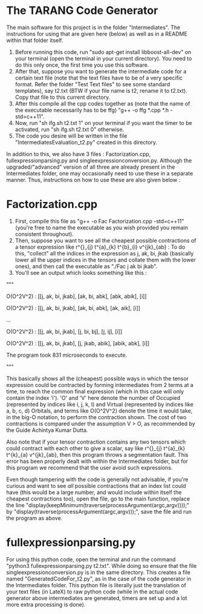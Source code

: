 # The TARANG Code Generator
The main software for this project is in the folder "Intermediates". The instructions for using that are given here (below) as well as in a README within that folder itself.
1. Before running this code, run "sudo apt-get install libboost-all-dev" on your terminal (open the terminal in your current directory). You need to do this only once, the first time you use this software.
2. After that, suppose you want to generate the intermediate code for a certain text file (note that the text files have to be of a very specific format. Refer the folder "Test Text files" to see some standard templates), say t2.txt (BTW if your file name is t2, 
rename it to t2.txt). 
Copy that file to this current directory.
3. After this compile all the cpp codes together as (note that the name of the executable necessarily has to be ffg) "g++ -o ffg *.cpp *.h -std=c++11".
4. Now, run "sh ifg.sh t2.txt 1" on your terminal if you want the timer to be activated, run "sh ifg.sh t2.txt 0" otherwise.
5. The code you desire will be written in the file "IntermediatesEvaluation_t2.py" created in this directory.

In addition to this, we also have 3 files : Factorization.cpp, fullexpressionparsing.py and singleexpressionconversion.py. Although the upgraded/"advanced" version of all three are
already present in the Intermediates folder, one may occasionally need to use these in a separate manner. Thus, instructions on how to use these are also given below :
  # Factorization.cpp
1. First, compile this file as "g++ -o Fac Factorization.cpp -std=c++11" (you're free to name the executable as you wish provided you remain consistent throughout).
2. Then, suppose you want to see all the cheapest possible contractions of a tensor expression like r^{}\_{j} t^{a}\_{k} t^{b}\_{i} v^{jk}\_{ab} : To do this, "collect"
all the indices in the expression as j, ak, bi, jkab (basically lower all the upper indices in the tensors and collate them with the lower ones), and then call
the executable as "./Fac j ak bi jkab".
3. You'll see an output which looks something like this : 

"""

O(O^2V^2) : [[j, ak, bi, jkab], [ak, bi, abk], [abk, abik], [i]]

O(O^2V^2) : [[j, ak, bi, jkab], [ak, bi, abk], [ak, aik], [i]]

...

O(O^2V^2) : [[j, ak, bi, jkab], [j, bi, bj], [j, ij], [i]]

O(O^2V^2) : [[j, ak, bi, jkab], [j, jkab, abik], [abik, abk], [i]]

The program took 831 microseconds to execute.

"""

This basically shows all the (cheapest) possible ways in which the tensor expression could be contracted by forming intermediates from 2 terms at a time, to reach the common
final expression (which in this case will only contain the index 'i'). 'O' and 'V' here denote the number of Occupied (represented by indices like i, j, k, l) and Virtual (represented by indices like a, b, c, d)
Orbitals, and terms like O(O^2V^2) denote the time it would take, in the big-O notation, to perform the contraction shown. The cost of two contractions is compared under the
assumption V > O, as recommended by the Guide Achintya Kumar Dutta.

Also note that if your tensor contraction contains any two tensors which could contract with each other to give a scalar, say like r^{}\_{j} t^{a}\_{k} t^{k}\_{a} v^{jk}\_{ab}, then this program throws a segmentation fault. This error has been properly dealt with within the Intermediates folder, but for this program we recommend that the user avoid such expressions.

Even though tampering with the code is generally not advisable, if you're curious and want to see _*all*_ possible contractions that an index list could have (this would be
a large number, and would include within itself the cheapest contractions too), open the file, go to the main function, replace the line "display(keepMinimum(traverse(processArgument(argc,argv))));"
by "display(traverse(processArgument(argc,argv)));", save the file and run the program as above.

  # fullexpressionparsing.py
For using this python code, open the terminal and run the command "python3 fullexpressionparsing.py t2.txt". While doing so ensure that the file singleexpressionconversion.py
is in the same directory. This creates a file named "GeneratedCodeFor_t2.py", as in the case of the code generator in the Intermediates folder. This python file is literally
just the translation of your text files (in LateX) to raw python code (while in the actual code generator above intermediates are generated, timers are set up and a lot
more extra processing is done).
